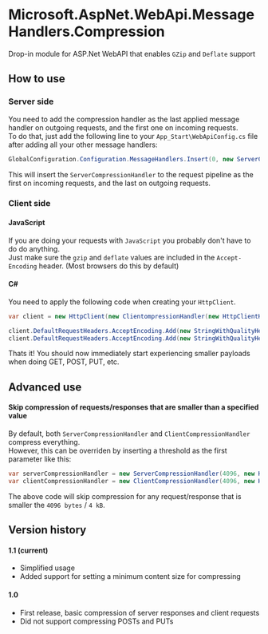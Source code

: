 Microsoft.AspNet.WebApi.MessageHandlers.Compression
===================================================

Drop-in module for ASP.Net WebAPI that enables `GZip` and `Deflate` support


## How to use
### Server side
You need to add the compression handler as the last applied message handler on outgoing requests, and the first one on incoming requests.  
To do that, just add the following line to your `App_Start\WebApiConfig.cs` file after adding all your other message handlers:  
```csharp
GlobalConfiguration.Configuration.MessageHandlers.Insert(0, new ServerCompressionHandler(new GZipCompressor(), new DeflateCompressor()));
```
This will insert the `ServerCompressionHandler` to the request pipeline as the first on incoming requests, and the last on outgoing requests.
  
### Client side
  
#### JavaScript
If you are doing your requests with `JavaScript` you probably don't have to do do anything.  
Just make sure the `gzip` and `deflate` values are included in the `Accept-Encoding` header. (Most browsers do this by default)  
  
#### C\# 
You need to apply the following code when creating your `HttpClient`.  
```csharp
var client = new HttpClient(new ClientompressionHandler(new HttpClientHandler(), new GZipCompressor(), new DeflateCompressor()));

client.DefaultRequestHeaders.AcceptEncoding.Add(new StringWithQualityHeaderValue("gzip"));
client.DefaultRequestHeaders.AcceptEncoding.Add(new StringWithQualityHeaderValue("deflate"));
```
  
Thats it! You should now immediately start experiencing smaller payloads when doing GET, POST, PUT, etc.

## Advanced use
#### Skip compression of requests/responses that are smaller than a specified value
By default, both `ServerCompressionHandler` and `ClientCompressionHandler` compress everything.  
However, this can be overriden by inserting a threshold as the first parameter like this:
```csharp
var serverCompressionHandler = new ServerCompressionHandler(4096, new HttpClientHandler(), new GZipCompressor(), new DeflateCompressor());
var clientCompressionHandler = new ClientCompressionHandler(4096, new HttpClientHandler(), new GZipCompressor(), new DeflateCompressor());
```
The above code will skip compression for any request/response that is smaller the `4096 bytes` / `4 kB`.

## Version history
#### 1.1 (current)
* Simplified usage
* Added support for setting a minimum content size for compressing

#### 1.0
* First release, basic compression of server responses and client requests
* Did not support compressing POSTs and PUTs
